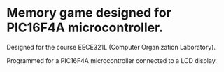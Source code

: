 # Memory game designed for PIC16F4A microcontroller.

Designed for the course EECE321L (Computer Organization Laboratory).


Programmed for a PIC16F4A microcontroller connected to a LCD display.
